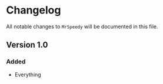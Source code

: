 # Changelog

All notable changes to `MrSpeedy` will be documented in this file.

## Version 1.0

### Added
- Everything

